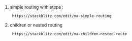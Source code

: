 1. simple routing with steps :  

        https://stackblitz.com/edit/ma-simple-routing

2. children or nested routing

        https://stackblitz.com/edit/ma-children-nested-route

